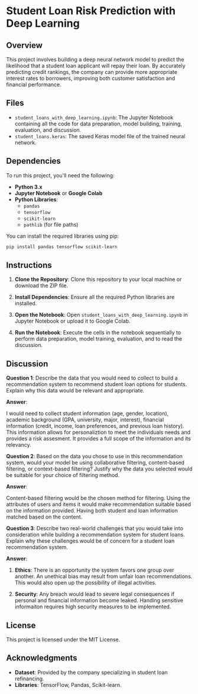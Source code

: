 # Student Loan Risk Prediction with Deep Learning

## Overview

This project involves building a deep neural network model to predict the likelihood that a student loan applicant will repay their loan. By accurately predicting credit rankings, the company can provide more appropriate interest rates to borrowers, improving both customer satisfaction and financial performance.

## Files

- `student_loans_with_deep_learning.ipynb`: The Jupyter Notebook containing all the code for data preparation, model building, training, evaluation, and discussion.
- `student_loans.keras`: The saved Keras model file of the trained neural network.

## Dependencies

To run this project, you'll need the following:

- **Python 3.x**
- **Jupyter Notebook** or **Google Colab**
- **Python Libraries**:
  - `pandas`
  - `tensorflow`
  - `scikit-learn`
  - `pathlib` (for file paths)

You can install the required libraries using pip:

```bash
pip install pandas tensorflow scikit-learn
```

## Instructions

1. **Clone the Repository**: Clone this repository to your local machine or download the ZIP file.

2. **Install Dependencies**: Ensure all the required Python libraries are installed.

3. **Open the Notebook**: Open `student_loans_with_deep_learning.ipynb` in Jupyter Notebook or upload it to Google Colab.

4. **Run the Notebook**: Execute the cells in the notebook sequentially to perform data preparation, model training, evaluation, and to read the discussion.

## Discussion

**Question 1**: Describe the data that you would need to collect to build a recommendation system to recommend student loan options for students. Explain why this data would be relevant and appropriate.

**Answer**:

I would need to collect student information (age, gender, location), academic background (GPA, university, major, interest), financial information (credit, income, loan preferences, and previous loan history). This information allows for personaliztion to meet the individuals needs and provides a risk assesment. It provides a full scope of the information and its relevancy.


**Question 2**: Based on the data you chose to use in this recommendation system, would your model be using collaborative filtering, content-based filtering, or context-based filtering? Justify why the data you selected would be suitable for your choice of filtering method.

**Answer**:

Content-based filtering would be the chosen method for filtering. Using the attributes of users and items it would make recommendation suitable based on the information provided. Having both student and loan information matched based on the content.

**Question 3**: Describe two real-world challenges that you would take into consideration while building a recommendation system for student loans. Explain why these challenges would be of concern for a student loan recommendation system.

**Answer**:

1. **Ethics**: There is an opportunity the system favors one group over another. An unethical bias may result from unfair loan recommendations. This would also open up the possibility of illegal activities.

2. **Security**: Any breach would lead to severe legal consequences if personal and financial information become leaked. Handing sensitive informaiton requires high security measures to be implemented. 

## License

This project is licensed under the MIT License.

## Acknowledgments

- **Dataset**: Provided by the company specializing in student loan refinancing.
- **Libraries**: TensorFlow, Pandas, Scikit-learn.

